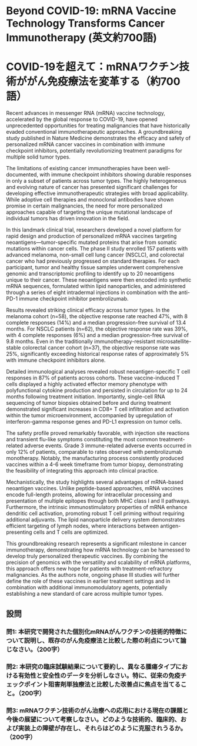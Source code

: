 # Beyond COVID-19: mRNA Vaccine Technology Transforms Cancer Immunotherapy (英文約700語)
# COVID-19を超えて：mRNAワクチン技術ががん免疫療法を変革する（約700語）

Recent advances in messenger RNA (mRNA) vaccine technology, accelerated by the global response to COVID-19, have opened unprecedented opportunities for treating malignancies that have historically evaded conventional immunotherapeutic approaches. A groundbreaking study published in Nature Medicine demonstrates the efficacy and safety of personalized mRNA cancer vaccines in combination with immune checkpoint inhibitors, potentially revolutionizing treatment paradigms for multiple solid tumor types.

The limitations of existing cancer immunotherapies have been well-documented, with immune checkpoint inhibitors showing durable responses in only a subset of patients across tumor types. The highly heterogeneous and evolving nature of cancer has presented significant challenges for developing effective immunotherapeutic strategies with broad applicability. While adoptive cell therapies and monoclonal antibodies have shown promise in certain malignancies, the need for more personalized approaches capable of targeting the unique mutational landscape of individual tumors has driven innovation in the field.

In this landmark clinical trial, researchers developed a novel platform for rapid design and production of personalized mRNA vaccines targeting neoantigens—tumor-specific mutated proteins that arise from somatic mutations within cancer cells. The phase II study enrolled 157 patients with advanced melanoma, non-small cell lung cancer (NSCLC), and colorectal cancer who had previously progressed on standard therapies. For each participant, tumor and healthy tissue samples underwent comprehensive genomic and transcriptomic profiling to identify up to 20 neoantigens unique to their cancer. These neoantigens were then encoded into synthetic mRNA sequences, formulated within lipid nanoparticles, and administered through a series of eight intradermal injections in combination with the anti-PD-1 immune checkpoint inhibitor pembrolizumab.

Results revealed striking clinical efficacy across tumor types. In the melanoma cohort (n=58), the objective response rate reached 47%, with 8 complete responses (14%) and a median progression-free survival of 13.4 months. For NSCLC patients (n=62), the objective response rate was 39%, with 4 complete responses (6%) and a median progression-free survival of 9.8 months. Even in the traditionally immunotherapy-resistant microsatellite-stable colorectal cancer cohort (n=37), the objective response rate was 25%, significantly exceeding historical response rates of approximately 5% with immune checkpoint inhibitors alone.

Detailed immunological analyses revealed robust neoantigen-specific T cell responses in 87% of patients across cohorts. These vaccine-induced T cells displayed a highly activated effector memory phenotype with polyfunctional cytokine production and persisted in circulation for up to 24 months following treatment initiation. Importantly, single-cell RNA sequencing of tumor biopsies obtained before and during treatment demonstrated significant increases in CD8+ T cell infiltration and activation within the tumor microenvironment, accompanied by upregulation of interferon-gamma response genes and PD-L1 expression on tumor cells.

The safety profile proved remarkably favorable, with injection site reactions and transient flu-like symptoms constituting the most common treatment-related adverse events. Grade 3 immune-related adverse events occurred in only 12% of patients, comparable to rates observed with pembrolizumab monotherapy. Notably, the manufacturing process consistently produced vaccines within a 4-6 week timeframe from tumor biopsy, demonstrating the feasibility of integrating this approach into clinical practice.

Mechanistically, the study highlights several advantages of mRNA-based neoantigen vaccines. Unlike peptide-based approaches, mRNA vaccines encode full-length proteins, allowing for intracellular processing and presentation of multiple epitopes through both MHC class I and II pathways. Furthermore, the intrinsic immunostimulatory properties of mRNA enhance dendritic cell activation, promoting robust T cell priming without requiring additional adjuvants. The lipid nanoparticle delivery system demonstrates efficient targeting of lymph nodes, where interactions between antigen-presenting cells and T cells are optimized.

This groundbreaking research represents a significant milestone in cancer immunotherapy, demonstrating how mRNA technology can be harnessed to develop truly personalized therapeutic vaccines. By combining the precision of genomics with the versatility and scalability of mRNA platforms, this approach offers new hope for patients with treatment-refractory malignancies. As the authors note, ongoing phase III studies will further define the role of these vaccines in earlier treatment settings and in combination with additional immunomodulatory agents, potentially establishing a new standard of care across multiple tumor types.

## 設問

### 問1: 本研究で開発された個別化mRNAがんワクチンの技術的特徴について説明し、既存のがん免疫療法と比較した際の利点について論じなさい。（200字）

### 問2: 本研究の臨床試験結果について要約し、異なる腫瘍タイプにおける有効性と安全性のデータを分析しなさい。特に、従来の免疫チェックポイント阻害剤単独療法と比較した改善点に焦点を当てること。（200字）

### 問3: mRNAワクチン技術のがん治療への応用における現在の課題と今後の展望について考察しなさい。どのような技術的、臨床的、および実装上の障壁が存在し、それらはどのように克服されうるか。（200字） 